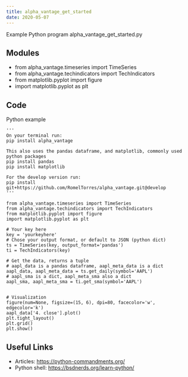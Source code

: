```yaml
---
title: alpha_vantage_get_started
date: 2020-05-07
---
```

Example Python program alpha_vantage_get_started.py

## Modules

* from alpha_vantage.timeseries import TimeSeries
* from alpha_vantage.techindicators import TechIndicators
* from matplotlib.pyplot import figure
* import matplotlib.pyplot as plt

## Code

Python example

    '''
    On your terminal run:
    pip install alpha_vantage
    
    This also uses the pandas dataframe, and matplotlib, commonly used python packages
    pip install pandas
    pip install matplotlib
    
    For the develop version run:
    pip install git+https://github.com/RomelTorres/alpha_vantage.git@develop
    '''
    
    from alpha_vantage.timeseries import TimeSeries
    from alpha_vantage.techindicators import TechIndicators
    from matplotlib.pyplot import figure
    import matplotlib.pyplot as plt
    
    # Your key here
    key = 'yourkeyhere'
    # Chose your output format, or default to JSON (python dict)
    ts = TimeSeries(key, output_format='pandas')
    ti = TechIndicators(key)
    
    # Get the data, returns a tuple
    # aapl_data is a pandas dataframe, aapl_meta_data is a dict
    aapl_data, aapl_meta_data = ts.get_daily(symbol='AAPL')
    # aapl_sma is a dict, aapl_meta_sma also a dict
    aapl_sma, aapl_meta_sma = ti.get_sma(symbol='AAPL')
    
    
    # Visualization
    figure(num=None, figsize=(15, 6), dpi=80, facecolor='w', edgecolor='k')
    aapl_data['4. close'].plot()
    plt.tight_layout()
    plt.grid()
    plt.show()
    

## Useful Links

- Articles: https://python-commandments.org/
- Python shell: https://bsdnerds.org/learn-python/
